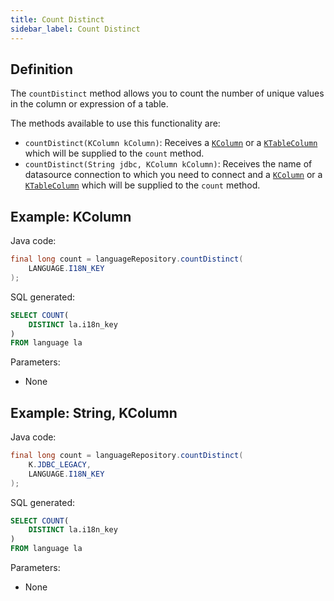 ```yaml
---
title: Count Distinct
sidebar_label: Count Distinct
---
```


## Definition

The `countDistinct` method allows you to count the number of unique values in the column or expression of a table.

The methods available to use this functionality are:

- `countDistinct(KColumn kColumn)`: Receives a [`KColumn`](/docs/misc/select-list-values#2-kcolumn) or a [`KTableColumn`](/docs/misc/select-list-values#1-ktablecolumn) which will be supplied to the `count` method.
- `countDistinct(String jdbc, KColumn kColumn)`: Receives the name of datasource connection to which you need to connect and a [`KColumn`](/docs/misc/select-list-values#2-kcolumn) or a [`KTableColumn`](/docs/misc/select-list-values#1-ktablecolumn) which will be supplied to the `count` method.

## Example: KColumn

Java code:

```java
final long count = languageRepository.countDistinct(
    LANGUAGE.I18N_KEY
);
```

SQL generated:

```sql
SELECT COUNT(
    DISTINCT la.i18n_key
)
FROM language la
```

Parameters:

- None

## Example: String, KColumn

Java code:

```java
final long count = languageRepository.countDistinct(
    K.JDBC_LEGACY,
    LANGUAGE.I18N_KEY
);
```

SQL generated:

```sql
SELECT COUNT(
    DISTINCT la.i18n_key
)
FROM language la
```

Parameters:

- None